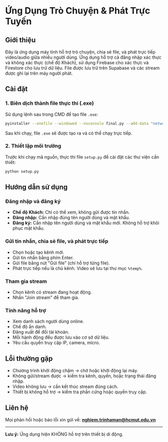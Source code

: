 
# Ứng Dụng Trò Chuyện & Phát Trực Tuyến

## Giới thiệu

Đây là ứng dụng máy tính hỗ trợ trò chuyện, chia sẻ file, và phát trực tiếp video/audio giữa nhiều người dùng. Ứng dụng hỗ trợ cả đăng nhập xác thực và không xác thực (chế độ Khách), sử dụng Firebase cho xác thực và Firestore cho lưu trữ dữ liệu. File được lưu trữ trên Supabase và các stream được ghi lại trên máy người phát.

## Cài đặt

### 1. Biên dịch thành file thực thi (.exe)

Sử dụng lệnh sau trong CMD để tạo file `.exe`:

```bash
pyinstaller --onefile --windowed --noconsole final.py --add-data "networkapp-fab62-firebase-adminsdk-fbsvc-69c7879b05.json;."
```

Sau khi chạy, file `.exe` sẽ được tạo ra và có thể chạy trực tiếp.

### 2. Thiết lập môi trường

Trước khi chạy mã nguồn, thực thi file `setup.py` để cài đặt các thư viện cần thiết:

```bash
python setup.py
```

## Hướng dẫn sử dụng

### Đăng nhập và đăng ký

- **Chế độ Khách:** Chỉ có thể xem, không gửi được tin nhắn.
- **Đăng nhập:** Cần nhập đúng tên người dùng và mật khẩu.
- **Đăng ký:** Cần nhập tên người dùng và mật khẩu mới. Không hỗ trợ khôi phục mật khẩu.

### Gửi tin nhắn, chia sẻ file, và phát trực tiếp

- Chọn hoặc tạo kênh mới.
- Gửi tin nhắn bằng phím Enter.
- Gửi file bằng nút "Gửi file" (chỉ hỗ trợ từng file).
- Phát trực tiếp nếu là chủ kênh. Video sẽ lưu tại thư mục `%temp%`.

### Tham gia stream

- Chọn kênh có stream đang hoạt động.
- Nhấn "Join stream" để tham gia.

### Tính năng hỗ trợ

- Xem danh sách người dùng online.
- Chế độ ẩn danh.
- Đăng xuất để đổi tài khoản.
- Mỗi hành động đều được lưu vào cơ sở dữ liệu.
- Yêu cầu quyền truy cập IP, camera, micro.

## Lỗi thường gặp

- Chương trình khởi động chậm → chờ hoặc khởi động lại máy.
- Không gửi/stream được → kiểm tra kênh, quyền, hoặc trạng thái đăng nhập.
- Video không lưu → cần kết thúc stream đúng cách.
- Thiết bị không hỗ trợ → kiểm tra phần cứng hoặc quyền truy cập.

## Liên hệ

Mọi phản hồi hoặc báo lỗi xin gửi về: **nghiem.trinhaman@hcmut.edu.vn**

---

**Lưu ý:** Ứng dụng hiện KHÔNG hỗ trợ trên thiết bị di động.
